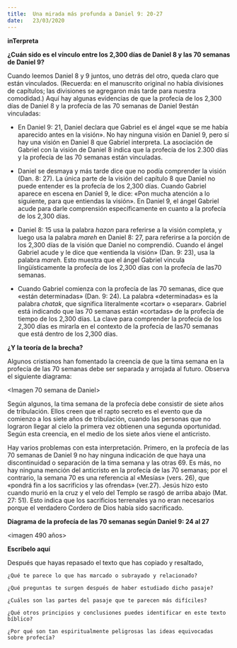 ```yaml
---
title:  Una mirada más profunda a Daniel 9: 20-27
date:   23/03/2020
---
```


**inTerpreta**

**¿Cuán sido es el vínculo entre los 2,300 días de Daniel 8 y las 70 semanas de Daniel 9?**

Cuando leemos Daniel 8 y 9 juntos, uno detrás del otro, queda claro que están vinculados. (Recuerda: en el manuscrito original no había divisiones de capítulos; las divisiones se agregaron más tarde para nuestra comodidad.) Aquí hay algunas evidencias de que la profecía de los 2,300 días de Daniel 8 y la profecía de las 70 semanas de Daniel 9están vinculadas:

- En Daniel 9: 21, Daniel declara que Gabriel es el ángel «que se me había aparecido antes en la visión». No hay ninguna visión en Daniel 9, pero sí hay una visión en Daniel 8 que Gabriel interpreta. La asociación de Gabriel con la visión de Daniel 8 indica que la profecía de los 2.300 días y la profecía de las 70 semanas están vinculadas.

- Daniel se desmaya y más tarde dice que no podía comprender la visión (Dan. 8: 27). La única parte de la visión del capítulo 8 que Daniel no puede entender es la profecía de los 2,300 días. Cuando Gabriel aparece en escena en Daniel 9, le dice: «Pon mucha atención a lo siguiente, para que entiendas la visión». En Daniel 9, el ángel Gabriel acude para darle comprensión específicamente en cuanto a la profecía de los 2,300 días.

- Daniel 8: 15 usa la palabra _hazon_ para referirse a la visión completa, y luego usa la palabra _mareh_ en Daniel 8: 27, para referirse a la porción de los 2,300 días de la visión que Daniel no comprendió. Cuando el ángel Gabriel acude y le dice que «entienda la visión» (Dan. 9: 23), usa la palabra _mareh._ Esto muestra que el ángel Gabriel vincula lingüísticamente la profecía de los 2,300 días con la profecía de las70 semanas.

- Cuando Gabriel comienza con la profecía de las 70 semanas, dice que «están determinadas» (Dan. 9: 24). La palabra «determinadas» es la palabra _chatak_, que significa literalmente «cortar» o «separar». Gabriel está indicando que las 70 semanas están «cortadas» de la profecía de tiempo de los 2,300 días. La clave para comprender la profecía de los 2,300 días es mirarla en el contexto de la profecía de las70 semanas que está dentro de los 2,300 días.

**¿Y la teoría de la brecha?**

Algunos cristianos han fomentado la creencia de que la tima semana en la profecía de las 70 semanas debe ser separada y arrojada al futuro. Observa el siguiente diagrama:

<Imagen 70 semana de Daniel>

Según algunos, la tima semana de la profecía debe consistir de siete años de tribulación. Ellos creen que el rapto secreto es el evento que da comienzo a los siete años de tribulación, cuando las personas que no lograron llegar al cielo la primera vez obtienen una segunda oportunidad. Según esta creencia, en el medio de los siete años viene el anticristo.

Hay varios problemas con esta interpretación. Primero, en la profecía de las 70 semanas de Daniel 9 no hay ninguna indicación de que haya una discontinuidad o separación de la tima semana y las otras 69. Es más, no hay ninguna mención del anticristo en la profecía de las 70 semanas; por el contrario, la semana 70 es una referencia al «Mesías» (vers. 26), que «pondrá fin a los sacrificios y las ofrendas» (ver.27). Jesús hizo esto cuando murió en la cruz y el velo del Templo se rasgó de arriba abajo (Mat. 27: 51). Esto indica que los sacrificios terrenales ya no eran necesarios porque el verdadero Cordero de Dios había sido sacrificado.

**Diagrama de la profecía de las 70 semanas según Daniel 9: 24 al 27**

<imagen 490 años>

**Escríbelo aquí**

Después que hayas repasado el texto que has copiado y resaltado,

`¿Qué te parece lo que has marcado o subrayado y relacionado?`

`¿Qué preguntas te surgen después de haber estudiado dicho pasaje?`

`¿Cuáles son las partes del pasaje que te parecen más difíciles?`

`¿Qué otros principios y conclusiones puedes identificar en este texto bíblico?`

`¿Por qué son tan espiritualmente peligrosas las ideas equivocadas sobre profecía?`
